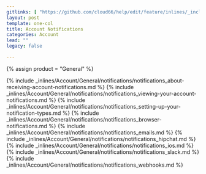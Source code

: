 ```yaml
---
gitlinks: [ "https://github.com/cloud66/help/edit/feature/inlines/_includes/_inlines/Account/General/notifications/notifications_about-receiving-account-notifications.md", "https://github.com/cloud66/help/edit/feature/inlines/_includes/_inlines/Account/General/notifications/notifications_viewing-your-account-notifications.md", "https://github.com/cloud66/help/edit/feature/inlines/_includes/_inlines/Account/General/notifications/notifications_setting-up-your-notification-types.md", "https://github.com/cloud66/help/edit/feature/inlines/_includes/_inlines/Account/General/notifications/notifications_browser-notifications.md", "https://github.com/cloud66/help/edit/feature/inlines/_includes/_inlines/Account/General/notifications/notifications_emails.md", "https://github.com/cloud66/help/edit/feature/inlines/_includes/_inlines/Account/General/notifications/notifications_hipchat.md", "https://github.com/cloud66/help/edit/feature/inlines/_includes/_inlines/Account/General/notifications/notifications_ios.md", "https://github.com/cloud66/help/edit/feature/inlines/_includes/_inlines/Account/General/notifications/notifications_slack.md", "https://github.com/cloud66/help/edit/feature/inlines/_includes/_inlines/Account/General/notifications/notifications_webhooks.md" ]
layout: post
template: one-col
title: Account Notifications
categories: Account
lead: ""
legacy: false

---
```

{% assign product = "General" %}

{% include _inlines/Account/General/notifications/notifications_about-receiving-account-notifications.md %}
{% include _inlines/Account/General/notifications/notifications_viewing-your-account-notifications.md %}
{% include _inlines/Account/General/notifications/notifications_setting-up-your-notification-types.md %}
{% include _inlines/Account/General/notifications/notifications_browser-notifications.md %}
{% include _inlines/Account/General/notifications/notifications_emails.md %}
{% include _inlines/Account/General/notifications/notifications_hipchat.md %}
{% include _inlines/Account/General/notifications/notifications_ios.md %}
{% include _inlines/Account/General/notifications/notifications_slack.md %}
{% include _inlines/Account/General/notifications/notifications_webhooks.md %}
